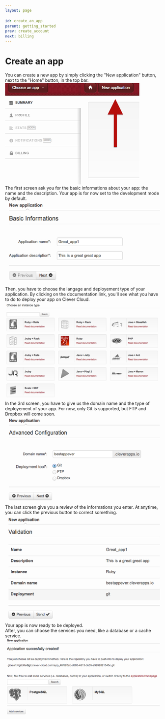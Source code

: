 ```yaml
---
layout: page

id: create_an_app
parent: getting_started
prev: create_account
next: billing
---
```

Create an app
=============


You can create a new app by simply clicking the "New application" button, next to the "Home" button, in the top bar.  
<img class="thumbnail img_doc" src="/img/newapp1.png">  
The first screen ask you for the basic informations about your app: the name and the description. Your app is for now set to the development mode by default.  
<img class="thumbnail img_doc" src="/img/newapp2.png">  
Then, you have to choose the langage and deployement type of your application. By clicking on the documentation link, you'll see what you have to do to deploy your app on Clever Cloud.  
<img class="thumbnail img_doc" src="/img/newapp3.png">  
In the 3rd screen, you have to give us the domain name and the type of deployement of your app. For now, only Git is supported, but FTP and Dropbox will come soon.  
<img class="thumbnail img_doc" src="/img/newapp4.png">  
The last screen give you a review of the informations you enter. At anytime, you can click the previous button to correct something.
<img class="thumbnail img_doc" src="/img/newapp5.png">  
Your app is now ready to be deployed.  
After, you can choose the services you need, like a database or a cache service.
<img class="thumbnail img_doc" src="/img/newapp6.png">
